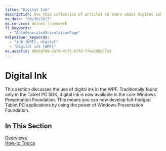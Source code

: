```yaml
---
title: "Digital Ink"
description: Use this collection of articles to learn about digital ink, and how to use it, in Windows Presentation Foundation (WPF) applications.
ms.date: "03/30/2017"
ms.service: dotnet-framework
f1_keywords: 
  - "AutoGeneratedOrientationPage"
helpviewer_keywords: 
  - "ink [WPF], digital"
  - "digital ink [WPF]"
ms.assetid: d0d6df69-daf9-4cf3-b7f9-ffee588037a3
---
```

# Digital Ink

This section discusses the use of digital ink in the WPF. Traditionally found only in the Tablet PC SDK, digital ink is now available in the core Windows Presentation Foundation. This means you can now develop full-fledged Tablet PC applications by using the power of Windows Presentation Foundation.  
  
## In This Section  

 [Overviews](digital-ink-overviews.md)  
  [How-to Topics](digital-ink-how-to-topics.md)  
